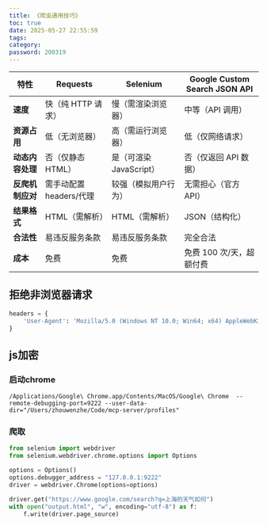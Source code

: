 ```yaml
---
title: 《爬虫通用技巧》
toc: true
date: 2025-05-27 22:55:59
tags:
category:
password: 200319
---
```


| 特性                | Requests                          | Selenium                          | Google Custom Search JSON API       |
|---------------------|-----------------------------------|-----------------------------------|-------------------------------------|
| **速度**            | 快（纯 HTTP 请求）                | 慢（需渲染浏览器）                | 中等（API 调用）                    |
| **资源占用**        | 低（无浏览器）                    | 高（需运行浏览器）                | 低（仅网络请求）                    |
| **动态内容处理**    | 否（仅静态 HTML）                 | 是（可渲染 JavaScript）           | 否（仅返回 API 数据）               |
| **反爬机制应对**    | 需手动配置 headers/代理           | 较强（模拟用户行为）              | 无需担心（官方 API）                |
| **结果格式**        | HTML（需解析）                    | HTML（需解析）                    | JSON（结构化）                      |
| **合法性**          | 易违反服务条款                   | 易违反服务条款                   | 完全合法                            |
| **成本**            | 免费                              | 免费                              | 免费 100 次/天，超额付费           |

## 拒绝非浏览器请求

```python
headers = {
    'User-Agent': 'Mozilla/5.0 (Windows NT 10.0; Win64; x64) AppleWebKit/537.36 (KHTML, like Gecko) Chrome/114.0.0.0 Safari/537.36',
}
```

## js加密

### 启动chrome
<!-- ## 下载引擎

### [查看Version](chrome://settings/help)

### [下载ChromeDriver](https://googlechromelabs.github.io/chrome-for-testing/) -->
```shell
/Applications/Google\ Chrome.app/Contents/MacOS/Google\ Chrome  --remote-debugging-port=9222 --user-data-dir="/Users/zhouwenzhe/Code/mcp-server/profiles"
```

### 爬取

```python
from selenium import webdriver
from selenium.webdriver.chrome.options import Options

options = Options()
options.debugger_address = "127.0.0.1:9222"
driver = webdriver.Chrome(options=options)

driver.get("https://www.google.com/search?q=上海的天气如何")
with open("output.html", "w", encoding="utf-8") as f:
    f.write(driver.page_source)
```
